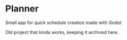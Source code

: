 # Planner
Small app for quick schedule creation made with Godot

Old project that kinda works, keeping it archived here.
